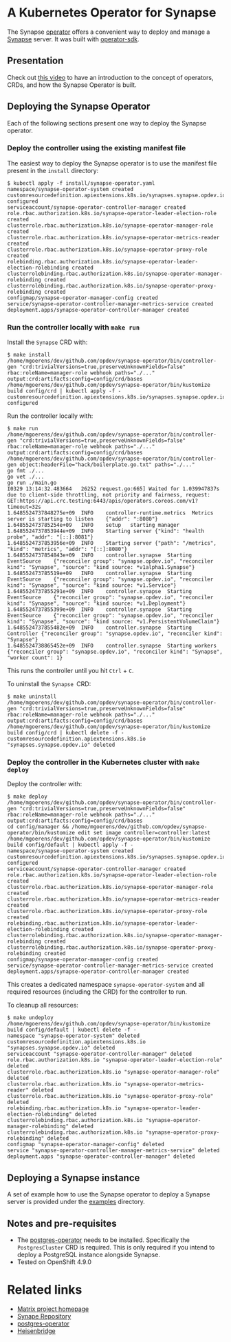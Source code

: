 # A Kubernetes Operator for Synapse

The Synapse
[operator](https://kubernetes.io/docs/concepts/extend-kubernetes/operator/)
offers a convenient way to deploy and manage a
[Synapse](https://github.com/matrix-org/synapse/) server. It was built with
[operator-sdk](https://sdk.operatorframework.io/).

## Presentation

Check out [this video](https://www.youtube.com/watch?v=Vsb18jr_VDc) to have
an introduction to the concept of operators, CRDs, and how the Synapse
Operator is built.

## Deploying the Synapse Operator

Each of the following sections present one way to deploy the Synapse operator.

### Deploy the controller using the existing manifest file

The easiest way to deploy the Synapse operator is to use the manifest file
present in the `install` directory:

```shell
$ kubectl apply -f install/synapse-operator.yaml
namespace/synapse-operator-system created
customresourcedefinition.apiextensions.k8s.io/synapses.synapse.opdev.io configured
serviceaccount/synapse-operator-controller-manager created
role.rbac.authorization.k8s.io/synapse-operator-leader-election-role created
clusterrole.rbac.authorization.k8s.io/synapse-operator-manager-role created
clusterrole.rbac.authorization.k8s.io/synapse-operator-metrics-reader created
clusterrole.rbac.authorization.k8s.io/synapse-operator-proxy-role created
rolebinding.rbac.authorization.k8s.io/synapse-operator-leader-election-rolebinding created
clusterrolebinding.rbac.authorization.k8s.io/synapse-operator-manager-rolebinding created
clusterrolebinding.rbac.authorization.k8s.io/synapse-operator-proxy-rolebinding created
configmap/synapse-operator-manager-config created
service/synapse-operator-controller-manager-metrics-service created
deployment.apps/synapse-operator-controller-manager created
```

### Run the controller locally with `make run`

Install the `Synapse` CRD with:

```shell
$ make install
/home/mgoerens/dev/github.com/opdev/synapse-operator/bin/controller-gen "crd:trivialVersions=true,preserveUnknownFields=false" rbac:roleName=manager-role webhook paths="./..." output:crd:artifacts:config=config/crd/bases
/home/mgoerens/dev/github.com/opdev/synapse-operator/bin/kustomize build config/crd | kubectl apply -f -
customresourcedefinition.apiextensions.k8s.io/synapses.synapse.opdev.io configured
```

Run the controller locally with:

```shell
$ make run
/home/mgoerens/dev/github.com/opdev/synapse-operator/bin/controller-gen "crd:trivialVersions=true,preserveUnknownFields=false" rbac:roleName=manager-role webhook paths="./..." output:crd:artifacts:config=config/crd/bases
/home/mgoerens/dev/github.com/opdev/synapse-operator/bin/controller-gen object:headerFile="hack/boilerplate.go.txt" paths="./..."
go fmt ./...
go vet ./...
go run ./main.go
I0329 13:14:32.483664   26252 request.go:665] Waited for 1.039947837s due to client-side throttling, not priority and fairness, request: GET:https://api.crc.testing:6443/apis/operators.coreos.com/v1?timeout=32s
1.6485524737848275e+09	INFO	controller-runtime.metrics	Metrics server is starting to listen	{"addr": ":8080"}
1.648552473785254e+09	INFO	setup	starting manager
1.6485524737853944e+09	INFO	Starting server	{"kind": "health probe", "addr": "[::]:8081"}
1.6485524737853956e+09	INFO	Starting server	{"path": "/metrics", "kind": "metrics", "addr": "[::]:8080"}
1.6485524737854843e+09	INFO	controller.synapse	Starting EventSource	{"reconciler group": "synapse.opdev.io", "reconciler kind": "Synapse", "source": "kind source: *v1alpha1.Synapse"}
1.648552473785519e+09	INFO	controller.synapse	Starting EventSource	{"reconciler group": "synapse.opdev.io", "reconciler kind": "Synapse", "source": "kind source: *v1.Service"}
1.6485524737855291e+09	INFO	controller.synapse	Starting EventSource	{"reconciler group": "synapse.opdev.io", "reconciler kind": "Synapse", "source": "kind source: *v1.Deployment"}
1.6485524737855399e+09	INFO	controller.synapse	Starting EventSource	{"reconciler group": "synapse.opdev.io", "reconciler kind": "Synapse", "source": "kind source: *v1.PersistentVolumeClaim"}
1.6485524737855482e+09	INFO	controller.synapse	Starting Controller	{"reconciler group": "synapse.opdev.io", "reconciler kind": "Synapse"}
1.6485524738865452e+09	INFO	controller.synapse	Starting workers	{"reconciler group": "synapse.opdev.io", "reconciler kind": "Synapse", "worker count": 1}

```

This runs the controller until you hit `Ctrl` + `C`.

To uninstall the `Synapse `CRD:

```shell
$ make uninstall
/home/mgoerens/dev/github.com/opdev/synapse-operator/bin/controller-gen "crd:trivialVersions=true,preserveUnknownFields=false" rbac:roleName=manager-role webhook paths="./..." output:crd:artifacts:config=config/crd/bases
/home/mgoerens/dev/github.com/opdev/synapse-operator/bin/kustomize build config/crd | kubectl delete -f -
customresourcedefinition.apiextensions.k8s.io "synapses.synapse.opdev.io" deleted
```

### Deploy the controller in the Kubernetes cluster with `make deploy`

Deploy the controller with:

```shell
$ make deploy
/home/mgoerens/dev/github.com/opdev/synapse-operator/bin/controller-gen "crd:trivialVersions=true,preserveUnknownFields=false" rbac:roleName=manager-role webhook paths="./..." output:crd:artifacts:config=config/crd/bases
cd config/manager && /home/mgoerens/dev/github.com/opdev/synapse-operator/bin/kustomize edit set image controller=controller:latest
/home/mgoerens/dev/github.com/opdev/synapse-operator/bin/kustomize build config/default | kubectl apply -f -
namespace/synapse-operator-system created
customresourcedefinition.apiextensions.k8s.io/synapses.synapse.opdev.io configured
serviceaccount/synapse-operator-controller-manager created
role.rbac.authorization.k8s.io/synapse-operator-leader-election-role created
clusterrole.rbac.authorization.k8s.io/synapse-operator-manager-role created
clusterrole.rbac.authorization.k8s.io/synapse-operator-metrics-reader created
clusterrole.rbac.authorization.k8s.io/synapse-operator-proxy-role created
rolebinding.rbac.authorization.k8s.io/synapse-operator-leader-election-rolebinding created
clusterrolebinding.rbac.authorization.k8s.io/synapse-operator-manager-rolebinding created
clusterrolebinding.rbac.authorization.k8s.io/synapse-operator-proxy-rolebinding created
configmap/synapse-operator-manager-config created
service/synapse-operator-controller-manager-metrics-service created
deployment.apps/synapse-operator-controller-manager created
```

This creates a dedicated namespace `synapse-operator-system` and all required
resources (including the CRD) for the controller to run.

To cleanup all resources:

```shell
$ make undeploy
/home/mgoerens/dev/github.com/opdev/synapse-operator/bin/kustomize build config/default | kubectl delete -f -
namespace "synapse-operator-system" deleted
customresourcedefinition.apiextensions.k8s.io "synapses.synapse.opdev.io" deleted
serviceaccount "synapse-operator-controller-manager" deleted
role.rbac.authorization.k8s.io "synapse-operator-leader-election-role" deleted
clusterrole.rbac.authorization.k8s.io "synapse-operator-manager-role" deleted
clusterrole.rbac.authorization.k8s.io "synapse-operator-metrics-reader" deleted
clusterrole.rbac.authorization.k8s.io "synapse-operator-proxy-role" deleted
rolebinding.rbac.authorization.k8s.io "synapse-operator-leader-election-rolebinding" deleted
clusterrolebinding.rbac.authorization.k8s.io "synapse-operator-manager-rolebinding" deleted
clusterrolebinding.rbac.authorization.k8s.io "synapse-operator-proxy-rolebinding" deleted
configmap "synapse-operator-manager-config" deleted
service "synapse-operator-controller-manager-metrics-service" deleted
deployment.apps "synapse-operator-controller-manager" deleted
```

## Deploying a Synapse instance

A set of example how to use the Synapse operator to deploy a Synapse server is
provided under the
[examples](https://github.com/opdev/synapse-operator/tree/main/examples)
directory.

## Notes and pre-requisites

- The [postgres-operator](https://github.com/CrunchyData/postgres-operator)
  needs to be installed. Specifically the `PostgresCluster` CRD is required.
  This is only required if you intend to deploy a PostgreSQL instance alongside
  Synapse.
- Tested on OpenShift 4.9.0

# Related links

- [Matrix project homepage](https://matrix.org/)
- [Synape Repository](https://github.com/matrix-org/synapse/)
- [postgres-operator](https://github.com/CrunchyData/postgres-operator)
- [Heisenbridge](https://github.com/hifi/heisenbridge)
